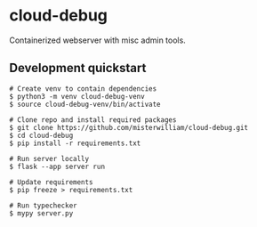 # cloud-debug

Containerized webserver with misc admin tools.

## Development quickstart

```Shell
# Create venv to contain dependencies
$ python3 -m venv cloud-debug-venv
$ source cloud-debug-venv/bin/activate

# Clone repo and install required packages
$ git clone https://github.com/misterwilliam/cloud-debug.git
$ cd cloud-debug
$ pip install -r requirements.txt

# Run server locally
$ flask --app server run

# Update requirements
$ pip freeze > requirements.txt

# Run typechecker
$ mypy server.py
```
